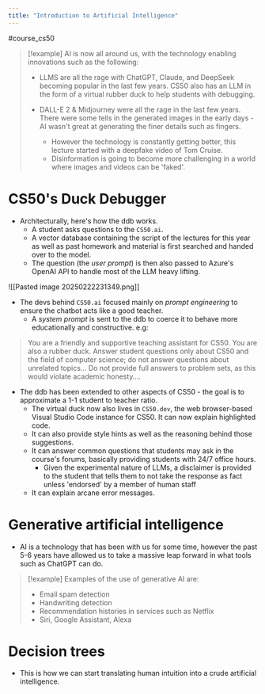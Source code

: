 ```yaml
---
title: "Introduction to Artificial Intelligence"
---
```

#course_cs50 

> [!example]
> AI is now all around us, with the technology enabling innovations such as the following:
> 
> - LLMS are all the rage with ChatGPT, Claude, and DeepSeek becoming popular in the last few years. CS50 also has an LLM in the form of a virtual rubber duck to help students with debugging.
>   
> - DALL-E 2 & Midjourney were all the rage in the last few years. There were some tells in the generated images in the early days - AI wasn't great at generating the finer details such as fingers.
>     - However the technology is constantly getting better, this lecture started with a deepfake video of Tom Cruise.
>     - Disinformation is going to become more challenging in a world where images and videos can be 'faked'.

# CS50's Duck Debugger

- Architecturally, here's how the ddb works.
    - A student asks questions to the `CS50.ai`.
    - A vector database containing the script of the lectures for this year as well as past homework and material is first searched and handed over to the model.
    - The question (the *user prompt*) is then also passed to Azure's OpenAI API to handle most of the LLM heavy lifting.

![[Pasted image 20250222231349.png]]

- The devs behind `CS50.ai` focused mainly on *prompt engineering* to ensure the chatbot acts like a good teacher.
    - A *system prompt* is sent to the ddb to coerce it to behave more educationally and constructive. e.g:

> You are a friendly and supportive teaching assistant for CS50. You are also a rubber duck. Answer student questions only about CS50 and the field of computer science; do not answer questions about unrelated topics… Do not provide full answers to problem sets, as this would violate academic honesty….

- The ddb has been extended to other aspects of CS50 - the goal is to approximate a 1-1 student to teacher ratio.
    - The virtual duck now also lives in `CS50.dev`, the web browser-based Visual Studio Code instance for CS50. It can now explain highlighted code.
    - It can also provide style hints as well as the reasoning behind those suggestions.
    - It can answer common questions that students may ask in the course's forums, basically providing students with 24/7 office hours.
        - Given the experimental nature of LLMs, a disclaimer is provided to the student that tells them to not take the response as fact unless 'endorsed' by a member of human staff
    - It can explain arcane error messages.

# Generative artificial intelligence

- AI is a technology that has been with us for some time, however the past 5-6 years have allowed us to take a massive leap forward in what tools such as ChatGPT can do.

> [!example]
> Examples of the use of generative AI are:
> 
> - Email spam detection
> - Handwriting detection
> - Recommendation histories in services such as Netflix
> - Siri, Google Assistant, Alexa

# Decision trees

- This is how we can start translating human intuition into a crude artificial intelligence.
